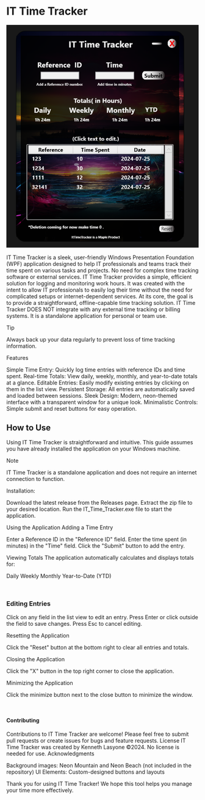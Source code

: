 # **IT Time Tracker**

![IT Time Tracker](https://github.com/kl3mta3/IT-Time-Tracker/blob/4e596ec37eabd118e9f4755ec4cca90ff9f96ef8/IT%20Time%20Tracker/images/ITTT%20image.png)

IT Time Tracker is a sleek, user-friendly Windows Presentation Foundation (WPF) application designed to help IT professionals and teams track their time spent on various tasks and projects.
No need for complex time tracking software or external services. IT Time Tracker provides a simple, efficient solution for logging and monitoring work hours.
It was created with the intent to allow IT professionals to easily log their time without the need for complicated setups or internet-dependent services. At its core, the goal is to provide a straightforward, offline-capable time tracking solution.
IT Time Tracker DOES NOT integrate with any external time tracking or billing systems. It is a standalone application for personal or team use.

>[!tip]
>Always back up your data regularly to prevent loss of time tracking information.

Features

Simple Time Entry: Quickly log time entries with reference IDs and time spent.
Real-time Totals: View daily, weekly, monthly, and year-to-date totals at a glance.
Editable Entries: Easily modify existing entries by clicking on them in the list view.
Persistent Storage: All entries are automatically saved and loaded between sessions.
Sleek Design: Modern, neon-themed interface with a transparent window for a unique look.
Minimalistic Controls: Simple submit and reset buttons for easy operation.

## **How to Use**
Using IT Time Tracker is straightforward and intuitive. This guide assumes you have already installed the application on your Windows machine.

>[!Note]
>IT Time Tracker is a standalone application and does not require an internet connection to function.

Installation:

Download the latest release from the Releases page.
Extract the zip file to your desired location.
Run the IT_Time_Tracker.exe file to start the application.

Using the Application
Adding a Time Entry

Enter a Reference ID in the "Reference ID" field.
Enter the time spent (in minutes) in the "Time" field.
Click the "Submit" button to add the entry.

Viewing Totals
The application automatically calculates and displays totals for:

Daily
Weekly
Monthly
Year-to-Date (YTD)

<br/>

### **Editing Entries**

Click on any field in the list view to edit an entry.
Press Enter or click outside the field to save changes.
Press Esc to cancel editing.

Resetting the Application

Click the "Reset" button at the bottom right to clear all entries and totals.

Closing the Application

Click the "X" button in the top right corner to close the application.

Minimizing the Application

Click the minimize button next to the close button to minimize the window.

<br/>

#### **Contributing**


Contributions to IT Time Tracker are welcome! Please feel free to submit pull requests or create issues for bugs and feature requests.
License
IT Time Tracker was created by Kenneth Lasyone ©2024. No license is needed for use.
Acknowledgments

Background images: Neon Mountain and Neon Beach (not included in the repository)
UI Elements: Custom-designed buttons and layouts


Thank you for using IT Time Tracker! We hope this tool helps you manage your time more effectively.

